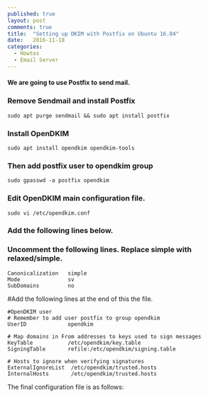 ```yaml
---
published: true
layout: post
comments: true
title:  "Setting up DKIM with Postfix on Ubuntu 16.04"
date:   2016-11-18
categories:
  - Howtos
  - Email Server
---
```


#### We are going to use Postfix to send mail.

### Remove Sendmail and install Postfix

    sudo apt purge sendmail && sudo apt install postfix

### Install OpenDKIM

    sudo apt install opendkim opendkim-tools
 
### Then add postfix user to opendkim group

    sudo gpasswd -a postfix opendkim

### Edit OpenDKIM main configuration file.

    sudo vi /etc/opendkim.conf

### Add the following lines below.

### Uncomment the following lines. Replace simple with <b>relaxed/simple</b>.

    Canonicalization   simple
    Mode               sv
    SubDomains         no
 
#Add the following lines at the end of this the file.
    
    #OpenDKIM user
    # Remember to add user postfix to group opendkim
    UserID             opendkim
     
    # Map domains in From addresses to keys used to sign messages
    KeyTable           /etc/opendkim/key.table
    SigningTable       refile:/etc/opendkim/signing.table
     
    # Hosts to ignore when verifying signatures
    ExternalIgnoreList  /etc/opendkim/trusted.hosts
    InternalHosts       /etc/opendkim/trusted.hosts
    
The final configuration file is as follows:
